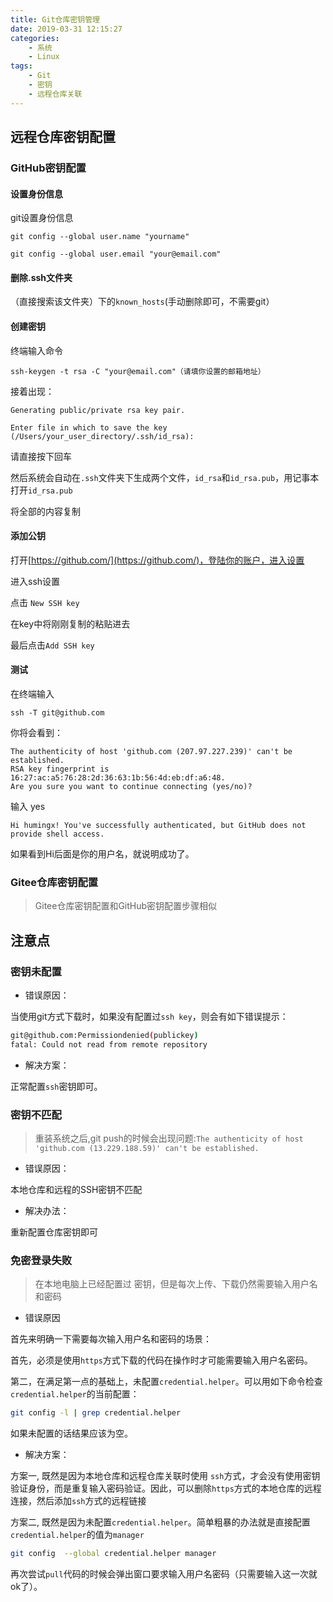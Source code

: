 ```yaml
---
title: Git仓库密钥管理
date: 2019-03-31 12:15:27
categories:
	- 系统
	- Linux
tags:
	- Git
	- 密钥
	- 远程仓库关联
---
```



## 远程仓库密钥配置

### GitHub密钥配置

#### 设置身份信息

git设置身份信息

```shell
git config --global user.name "yourname"

git config --global user.email "your@email.com"
```

#### 删除.ssh文件夹

（直接搜索该文件夹）下的`known_hosts`(手动删除即可，不需要git）

#### 创建密钥

终端输入命令

```shell
ssh-keygen -t rsa -C "your@email.com"（请填你设置的邮箱地址）
```

接着出现：

```shell
Generating public/private rsa key pair.

Enter file in which to save the key (/Users/your_user_directory/.ssh/id_rsa):
```

请直接按下回车

然后系统会自动在`.ssh`文件夹下生成两个文件，`id_rsa`和`id_rsa.pub`，用记事本打开`id_rsa.pub`

将全部的内容复制

#### 添加公钥

打开[https://github.com/](https://github.com/)，登陆你的账户，进入设置

进入ssh设置

点击 `New SSH key`

在key中将刚刚复制的粘贴进去

最后点击`Add SSH key`

#### 测试

在终端输入

```shell
ssh -T git@github.com
```

你将会看到：

```shell
The authenticity of host 'github.com (207.97.227.239)' can't be established.
RSA key fingerprint is 16:27:ac:a5:76:28:2d:36:63:1b:56:4d:eb:df:a6:48.
Are you sure you want to continue connecting (yes/no)?
```

输入 yes

```shell
Hi humingx! You've successfully authenticated, but GitHub does not provide shell access.
```

如果看到Hi后面是你的用户名，就说明成功了。

### Gitee仓库密钥配置

>   Gitee仓库密钥配置和GitHub密钥配置步骤相似

## 注意点

### 密钥未配置

-   错误原因：

当使用git方式下载时，如果没有配置过`ssh key`，则会有如下错误提示：

```bash
git@github.com:Permissiondenied(publickey) 
fatal: Could not read from remote repository
```

-   解决方案：

正常配置`ssh`密钥即可。

### 密钥不匹配

> 重装系统之后,git push的时候会出现问题:`The authenticity of host 'github.com (13.229.188.59)' can't be established.`

-   错误原因：

本地仓库和远程的SSH密钥不匹配

-   解决办法：

重新配置仓库密钥即可

### 免密登录失败

>   在本地电脑上已经配置过 密钥，但是每次上传、下载仍然需要输入用户名和密码

-   错误原因

首先来明确一下需要每次输入用户名和密码的场景：

首先，必须是使用`https`方式下载的代码在操作时才可能需要输入用户名密码。

第二，在满足第一点的基础上，未配置`credential.helper`。可以用如下命令检查`credential.helper`的当前配置：

```bash
git config -l | grep credential.helper
```


如果未配置的话结果应该为空。

-   解决方案：

方案一, 既然是因为本地仓库和远程仓库关联时使用 `ssh`方式，才会没有使用密钥验证身份，而是重复输入密码验证。因此，可以删除`https`方式的本地仓库的远程连接，然后添加`ssh`方式的远程链接

方案二, 既然是因为未配置`credential.helper`。简单粗暴的办法就是直接配置`credential.helper`的值为`manager`

```bash
git config  --global credential.helper manager
```

再次尝试`pull`代码的时候会弹出窗口要求输入用户名密码（只需要输入这一次就ok了）。

